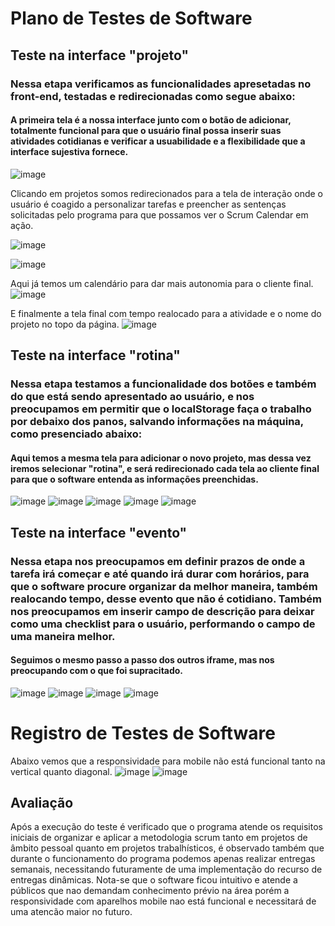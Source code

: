 # Plano de Testes de Software

## Teste na interface "projeto"

### Nessa etapa verificamos as funcionalidades apresetadas no front-end, testadas e redirecionadas como segue abaixo:

#### A primeira tela é a nossa interface junto com o botão de adicionar, totalmente funcional para que o usuário final possa inserir suas atividades cotidianas e verificar a usuabilidade e a flexibilidade que a interface sujestiva fornece. 

![image](https://user-images.githubusercontent.com/96007035/175843424-1eb76c7d-106d-4efb-abaa-2eccaf7020e6.png)

Clicando em projetos somos redirecionados para a tela de interação onde o usuário é coagido a personalizar tarefas e preencher as sentenças solicitadas pelo programa para que possamos ver o Scrum Calendar em ação.

![image](https://user-images.githubusercontent.com/96007035/175843871-86bda3af-9caf-4d46-b3fa-a3560f9e9a27.png)

![image](https://user-images.githubusercontent.com/96007035/175843914-c8492368-0778-4d0a-9d3e-66b0e2560936.png)

Aqui já temos um calendário para dar mais autonomia para o cliente final.
![image](https://user-images.githubusercontent.com/96007035/175843943-b7621360-8815-42a4-b7f0-8260f520a7f2.png)

E finalmente a tela final com tempo realocado para a atividade e o nome do projeto no topo da página. 
![image](https://user-images.githubusercontent.com/96007035/175844001-bbdfe838-f100-4e68-9b41-8de6905212e7.png)

## Teste na interface "rotina"

### Nessa etapa testamos a funcionalidade dos botões e também do que está sendo apresentado ao usuário, e nos preocupamos em permitir que o localStorage faça o trabalho por debaixo dos panos, salvando informações na máquina, como presenciado abaixo:

#### Aqui temos a mesma tela para adicionar o novo projeto, mas dessa vez iremos selecionar "rotina", e será redirecionado cada tela ao cliente final para que o software entenda as informações preenchidas. 
![image](https://user-images.githubusercontent.com/96007035/175844582-2d69fabc-9366-4db6-9e13-8948ff3e15ed.png)
![image](https://user-images.githubusercontent.com/96007035/175844640-bbb7442a-e5e0-42fa-b51b-ebb221c78b00.png)
![image](https://user-images.githubusercontent.com/96007035/175844716-302cd40f-e7e4-4a74-82d0-cb8acda78105.png)
![image](https://user-images.githubusercontent.com/96007035/175844830-57fda4c7-432e-424d-892a-f97838046842.png)
![image](https://user-images.githubusercontent.com/96007035/175844866-3d250554-f9c5-4c89-b27f-e6b32fad83be.png)

## Teste na interface "evento"

### Nessa etapa nos preocupamos em definir prazos de onde a tarefa irá começar e até quando irá durar com horários, para que o software procure organizar da melhor maneira, também realocando tempo, desse evento que não é cotidiano. Também nos preocupamos em inserir campo de descrição para deixar como uma checklist para o usuário, performando o campo de uma maneira melhor.

#### Seguimos o mesmo passo a passo dos outros iframe, mas nos preocupando com o que foi supracitado.

![image](https://user-images.githubusercontent.com/96007035/175845822-3e29373e-8efc-4f47-b523-28ece2cd8091.png)
![image](https://user-images.githubusercontent.com/96007035/175845870-a276f95e-23de-4d69-b4ca-6ab51fec42d5.png)
![image](https://user-images.githubusercontent.com/96007035/175845933-eb133595-32eb-46a2-b7af-5c914f201783.png)
![image](https://user-images.githubusercontent.com/96007035/175845990-f8d4fb6d-51b7-4562-af31-82ae64e34ea1.png)


# Registro de Testes de Software
Abaixo vemos que a responsividade para mobile não está funcional tanto na vertical quanto diagonal.
![image](https://github.com/ICEI-PUC-Minas-PMV-SI/pmv-si-2022-1-e1-proj-web-t4-scrum-calendar/blob/main/docs/img/Teste%20Modo%20Mobile%20Paisagem.jpeg)
![image](https://github.com/ICEI-PUC-Minas-PMV-SI/pmv-si-2022-1-e1-proj-web-t4-scrum-calendar/blob/main/docs/img/Teste%20Modo%20Mobile%20Retrato.jpeg)




## Avaliação

Após a execução do teste é verificado que o programa atende os requisitos iniciais de organizar e aplicar a metodologia scrum tanto em projetos de âmbito pessoal quanto em  projetos trabalhísticos, é observado também que durante o funcionamento do programa podemos apenas realizar entregas semanais, necessitando futuramente de uma implementação do recurso de entregas dinâmicas. Nota-se que o software ficou intuitivo e atende a públicos que nao demandam conhecimento prévio na área porém a responsividade com aparelhos mobile nao está funcional e necessitará de uma atencão maior no futuro.
